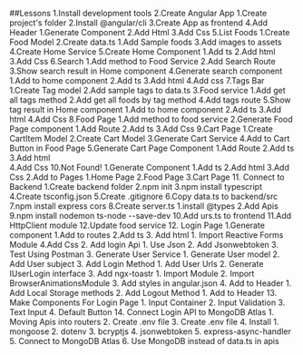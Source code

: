 ##Lessons
1.Install development tools
2.Create Angular App
    1.Create project's folder
    2.Install @angular/cli
    3.Create App as frontend
4.Add Header
    1.Generate Component
    2.Add Html
    3.Add Css
5.List Foods
    1.Create Food Model
    2.Create data.ts
        1.Add Sample foods
    3.Add images to assets
    4.Create Home Service
    5.Create Home Component
        1.Add ts
        2.Add html
        3.Add Css
6.Search
    1.Add method to Food Service
    2.Add Search Route
    3.Show search result in Home component
    4.Generate search component
        1.Add to home component
        2.Add ts
        3.Add html
        4.Add css
7.Tags Bar
    1.Create Tag model
    2.Add sample tags to data.ts
    3.Food service
        1.Add get all tags method
        2.Add get all foods by tag method
    4.Add tags route
    5.Show tag result in Home component
        1.Add to home component
        2.Add ts
        3.Add html
        4.Add Css
8.Food Page
    1.Add method to food service
    2.Generate Food Page component
        1.Add Route
        2.Add ts
        3.Add Css
9.Cart Page
    1.Create CartItem Model
    2.Create Cart Model
    3.Generate Cart Service
    4.Add to Cart Button in Food Page
    5.Generate Cart Page Component
        1.Add Route
        2.Add ts
        3.Add html  
        4.Add Css
10.Not Found!
    1.Generate Component
        1.Add ts
        2.Add html
        3.Add Css
    2.Add to Pages
        1.Home Page
        2.Food Page
        3.Cart Page
11. Connect to Backend
    1.Create backend folder
    2.npm init
    3.npm install typescript
    4.Create tsconfig.json
    5.Create .gitignore
    6.Copy data.ts to backend/src
    7.npm install express cors
    8.Create server.ts
        1.install @types
        2.Add Apis
    9.npm install nodemon ts-node --save-dev
    10.Add urs.ts to frontend
    11.Add HttpClient module
    12.Update food service
12. Login Page
    1.Generate component
        1.Add to routes
        2.Add ts
        3. Add html
            1. Import Reactive Forms Module
        4.Add Css
    2. Add login Api
        1. Use Json
        2. Add Jsonwebtoken
        3. Test Using Postman
    3. Generate User Service
        1. Generate User model
        2. Add User subject
        3. Add Login Method
            1. Add User Urls
            2. Generate IUserLogin interface
            3. Add ngx-toastr
                1. Import Module
                2. Import BrowserAnimationsModule
                3. Add styles in angular.json
            4. Add to Header
        1. Add Local Storage methods
        2. Add Logout Method
            1. Add to Header
13. Make Components For Login Page
    1. Input Container
    2. Input Validation
    3. Text Input
    4. Default Button
14. Connect Login API to MongoDB Atlas
    1. Moving Apis into routers
    2. Create .env file
    3. Create .env file
    4. Install
        1. mongoose
        2. dotenv
        3. bcryptjs
        4. jsonwebtoken
        5. express-async-handler
    5. Connect to MongoDB Atlas
    6. Use MongoDB instead of data.ts in apis